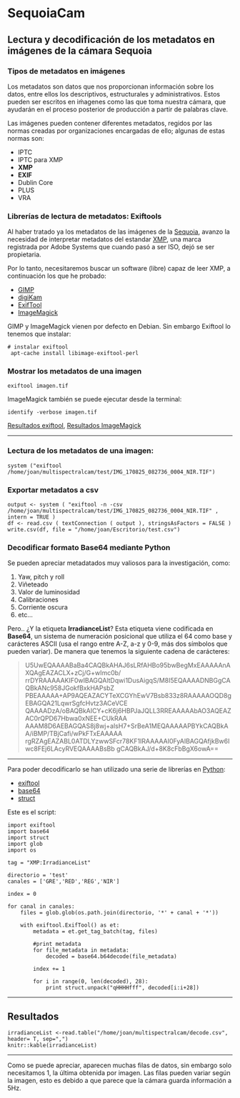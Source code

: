 # SequoiaCam

## Lectura y decodificación de los metadatos en imágenes de la cámara Sequoia

### Tipos de metadatos en imágenes

Los metadatos son datos que nos proporcionan información sobre los datos, entre ellos los descriptivos, estructurales y administrativos.
Estos pueden ser escritos en iḿagenes como las que toma nuestra cámara, que ayudarán en el proceso posterior de producción a partir de palabras clave.

Las imágenes pueden contener diferentes metadatos, regidos por las normas creadas por organizaciones encargadas de ello; algunas de estas normas son:

- IPTC
- IPTC para XMP
- **XMP**
- **EXIF**
- Dublin Core
- PLUS
- VRA

### Librerías de lectura de metadatos: Exiftools
Al haber tratado ya los metadatos de las imágenes de la [Sequoia](http://tecnitop.com/es/camaras-accesorios-y-software/), avanzo la necesidad de interpretar metadatos del estandar [XMP](https://en.wikipedia.org/wiki/Extensible_Metadata_Platform#Free_software_and_open-source_tools_.28read.2Fwrite_support.29), una marca registrada por Adobe Systems que cuando pasó a ser ISO, dejó se ser propietaria.

Por lo tanto, necesitaremos buscar un software (libre) capaz de leer XMP, a continuación los que he probado:    
- [GIMP](https://www.gimp.org/)    
- [digiKam](https://www.digikam.org/)    
- [ExifTool](https://www.sno.phy.queensu.ca/~phil/exiftool/)    
- [ImageMagick](https://www.imagemagick.org/script/index.php)

GIMP y ImageMagick vienen por defecto en Debian. Sin embargo Exiftool lo tenemos que instalar:  


```{bash, eval=FALSE}
# instalar exiftool
 apt-cache install libimage-exiftool-perl
```

### Mostrar los metadatos de una imagen

```{bash, eval=FALSE}
exiftool imagen.tif
```

ImageMagick también se puede ejecutar desde la terminal:
```{bash, eval=FALSE}
identify -verbose imagen.tif
```

[Resultados exiftool](/multispectralcam/exiftool.txt), [Resultados ImageMagick](/multispectralcam/imageMagick.txt)

***
### Lectura de los metadatos de una imagen:
```{bash, eval=FALSE}
system ("exiftool /home/joan/multispectralcam/test/IMG_170825_082736_0004_NIR.TIF")
```

### Exportar metadatos a csv
```{r}
output <- system ( "exiftool -n -csv /home/joan/multispectralcam/test/IMG_170825_082736_0004_NIR.TIF" , intern = TRUE ) 
df <- read.csv ( textConnection ( output ), stringsAsFactors = FALSE )
write.csv(df, file = "/home/joan/Escritorio/test.csv")
```

### Decodificar formato Base64 mediante Python
Se pueden apreciar metadatados muy valiosos para la investigación, como:
1. Yaw, pitch y roll
2. Viñeteado
3. Valor de luminosidad
4. Calibraciones
5. Corriente oscura
6. etc...    

Pero.. ¿Y la etiqueta **IrradianceList**?
Esta etiqueta viene codificada en **Base64**, un sistema de numeración posicional que utiliza el 64 como base y carácteres ASCII (usa el rango entre A-Z, a-z y 0-9, más dos símbolos que pueden variar). De manera que tenemos la siguiente cadena de carácteres:

> U5UwEQAAAABaBa4CAQBkAHAJ6sLRfAHBo95bwBegMxEAAAAAnAXQAgEAZACLX+zCj/G+wImc0b/
rrDYRAAAAAKIF0wIBAGQAltDqwi1DusAigqS/M8I5EQAAAADNBGgCAQBkANc958JGokfBxkHAPsbZ
PBEAAAAA+AP9AQEAZACYTeXCGYhEwV7Bsb833z8RAAAAAOQD8gEBAGQA21LqwrSgfcHvtz3ACeVCE
QAAAADzA/oBAQBkAICY+cK6j6HBPJaJQLL3RREAAAAAbAO3AQEAZAC0rQPD67Hbwa0xNEE+CUkRAA
AAAM8D6AEBAGQAS8j8wj+alsH7+SrBeA1MEQAAAAAPBYkCAQBkAA/iBMP/TBjCafi/wPkFTxEAAAAA
rgRZAgEAZABL0ATDLYzwwSFcr78KF1IRAAAAAI0FyAIBAGQAfjkBw6Iwc8FEj6LAcyRVEQAAAABsBb
gCAQBkAJ/d+8K8cFbBgX6owA==

***
Para poder decodificarlo se han utilizado una serie de librerías en [Python](https://www.python.org/):

- [exiftool](https://smarnach.github.io/pyexiftool/)
- [base64](https://docs.python.org/2/library/base64.html)
- [struct](https://docs.python.org/2/library/struct.html)

Este es el script:

```{python, eval=FALSE}
import exiftool
import base64
import struct
import glob
import os

tag = "XMP:IrradianceList"

directorio = 'test'
canales = ['GRE','RED','REG','NIR']

index = 0

for canal in canales:
    files = glob.glob(os.path.join(directorio, '*' + canal + '*'))

    with exiftool.ExifTool() as et:
        metadata = et.get_tag_batch(tag, files)

        #print metadata
        for file_metadata in metadata:
            decoded = base64.b64decode(file_metadata)

        index += 1

        for i in range(0, len(decoded), 28):
            print struct.unpack("qHHHHfff", decoded[i:i+28])

```

***
## Resultados
```{r, results='asis'}
irradianceList <-read.table("/home/joan/multispectralcam/decode.csv", header= T, sep=",")
knitr::kable(irradianceList)
```

*** 

Como se puede apreciar, aparecen muchas filas de datos, sin embargo solo necesitamos 1, la última obtenida por imagen. Las filas pueden variar según la imagen, esto es debido a que parece que la cámara guarda información a 5Hz.
